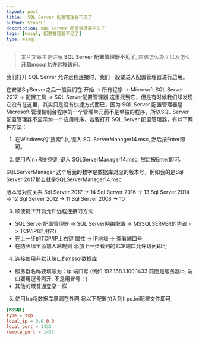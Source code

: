 ```yaml
---
layout:	post
title:	SQL Server 配置管理器不见了
author: StoneLi
description: SQL Server 配置管理器不见了
tags: [mssql, 配置管理器不见了]
type: mssql
---
```


> 本片文章主要讲解 **SQL Server 配置管理器不见了**, 应该怎么办？以及怎么**开启mssql允许远程访问**。

我们打开 SQL Server 允许远程连接时，我们一般要进入配置管理器进行启用。

在安装SqlServer之后一般我们在 开始 -> 所有程序 -> Microsoft SQL Server 2017 -> 配置工具 -> SQL Server配置管理器
这里找到它，但是有时候我们却发现它没有在这里，其实只是没有快捷方式而已，因为 SQL Server 配置管理器是 Microsoft 管理控制台程序的一个管理单元而不是单独的程序，所以SQL Server 配置管理器不显示为一个应用程序，若要打开 SQL Server 配置管理器，有以下两种方法：

1. 在Windows的“搜索”中, 键入 SQLServerManager14.msc, 然后按Enter即可。

2. 使用Win+R快捷键, 键入 SQLServerManager14.msc, 然后按Enter即可。

SQLServerManager 这个后面的数字是数据库对应的版本号，例如我的是Sql Server 2017那么就是SQLServerManager14.msc

版本号对应关系
Sql Server 2017 -> 14
Sql Server 2016 -> 13
Sql Server 2014 -> 12
Sql Server 2012 -> 11
Sql Server 2008 -> 10

3. 顺便提下开启允许远程连接的方法
* SQL Server配置管理器 -> SQL Server网络配置 -> MSSQLSERVER的协议 -> TCP/IP(启用它)
* 在上一步的TCP/IP上右键 属性 -> IP地址 -> 查看端口号
* 在防火墙里添加入站规则 添加上一步看到的TCP端口允许访问即可

4. 连接使用非默认端口的mssql数据库
* 服务器名称要填写为：ip,端口号 (例如 192.168.1.100,1433 前面是服务器ip, 端口要用逗号隔开, 不是用冒号！)
* 其他的跟普通登录一样

5. 使用frp将数据库暴漏在外网
将以下配置加入到frpc.ini配置文件即可
```conf
[MSSQL]
type = tcp
local_ip = 0.0.0.0
local_port = 1433
remote_port = 1433
```
